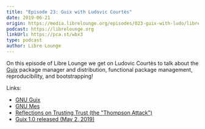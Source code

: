 ```yaml
---
title: "Episode 23: Guix with Ludovic Courtès"
date: 2019-06-21
origin: https://media.librelounge.org/episodes/023-guix-with-ludo/librelounge-ep-023.mp3
podcast: https://librelounge.org
linkUrl: https://pca.st/wbx3
type: podcast
author: Libre Lounge
---
```


On this episode of Libre Lounge we get on Ludovic Courtès to talk about the [Guix](https://www.gnu.org/software/guix/) package manager and distribution, functional package management, reproducibility, and bootstrapping!

Links:

- [GNU Guix](https://www.gnu.org/software/guix/)
- [GNU Mes](https://www.gnu.org/software/mes/)
- [Reflections on Trusting Trust (the "Thompson Attack")](https://www.ece.cmu.edu/~ganger/712.fall02/papers/p761-thompson.pdf)
- [Guix 1.0 released (May 2, 2019)](https://www.gnu.org/software/guix/blog/2019/gnu-guix-1.0.0-released/)
